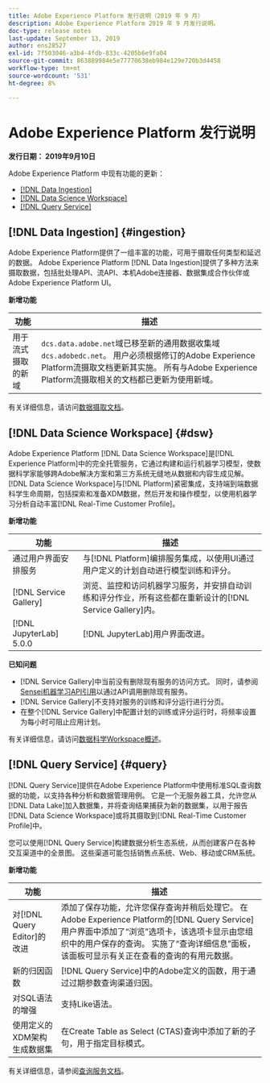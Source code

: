 ```yaml
---
title: Adobe Experience Platform 发行说明（2019 年 9 月）
description: Adobe Experience Platform 2019 年 9 月发行说明。
doc-type: release notes
last-update: September 13, 2019
author: ens28527
exl-id: 7f503046-a3b4-4fdb-833c-4205b6e9fa04
source-git-commit: 863889984e5e77770638eb984e129e720b3d4458
workflow-type: tm+mt
source-wordcount: '531'
ht-degree: 8%

---
```


# Adobe Experience Platform 发行说明

**发行日期： 2019年9月10日**

Adobe Experience Platform 中现有功能的更新：

* [[!DNL Data Ingestion]](#ingestion)
* [[!DNL Data Science Workspace]](#dsw)
* [[!DNL Query Service]](#query)

## [!DNL Data Ingestion] {#ingestion}

Adobe Experience Platform提供了一组丰富的功能，可用于摄取任何类型和延迟的数据。 Adobe Experience Platform [!DNL Data Ingestion]提供了多种方法来摄取数据，包括批处理API、流API、本机Adobe连接器、数据集成合作伙伴或Adobe Experience Platform UI。

**新增功能**

| 功能 | 描述 |
| ----------- | ---------- |
| 用于流式摄取的新域 | `dcs.data.adobe.net`域已移至新的通用数据收集域`dcs.adobedc.net`。 用户必须根据修订的Adobe Experience Platform流摄取文档更新其实施。 所有与Adobe Experience Platform流摄取相关的文档都已更新为使用新域。 |

有关详细信息，请访问[数据摄取文档](../../ingestion/home.md)。

## [!DNL Data Science Workspace] {#dsw}

Adobe Experience Platform [!DNL Data Science Workspace]是[!DNL Experience Platform]中的完全托管服务，它通过构建和运行机器学习模型，使数据科学家能够跨Adobe解决方案和第三方系统无缝地从数据和内容生成见解。 [!DNL Data Science Workspace]与[!DNL Platform]紧密集成，支持端到端数据科学生命周期，包括探索和准备XDM数据，然后开发和操作模型，以使用机器学习分析自动丰富[!DNL Real-Time Customer Profile]。

**新增功能**

| 功能 | 描述 |
| -----------| ---------- |
| 通过用户界面安排服务 | 与[!DNL Platform]编排服务集成，以使用UI通过用户定义的计划自动进行模型训练和评分。 |
| [!DNL Service Gallery] | 浏览、监控和访问机器学习服务，并安排自动训练和评分作业，所有这些都在重新设计的[!DNL Service Gallery]内。 |
| [!DNL JupyterLab] 5.0.0 | [!DNL JupyterLab]用户界面改进。 |

**已知问题**

* [!DNL Service Gallery]中当前没有删除现有服务的访问方式。 同时，请参阅[Sensei机器学习API引用](https://developer.adobe.com/experience-platform-apis/references/sensei-machine-learning/)以通过API调用删除现有服务。
* [!DNL Service Gallery]不支持对服务的训练和评分运行进行分页。
* 在整个[!DNL Service Gallery]中配置计划的训练或评分运行时，将频率设置为每小时可阻止应用计划。

有关详细信息，请访问[数据科学Workspace概述](../../data-science-workspace/home.md)。

## [!DNL Query Service] {#query}

[!DNL Query Service]提供在Adobe Experience Platform中使用标准SQL查询数据的功能，以支持各种分析和数据管理用例。 它是一个无服务器工具，允许您从[!DNL Data Lake]加入数据集，并将查询结果捕获为新的数据集，以用于报告[!DNL Data Science Workspace]或将其摄取到[!DNL Real-Time Customer Profile]中。

您可以使用[!DNL Query Service]构建数据分析生态系统，从而创建客户在各种交互渠道中的全景图。 这些渠道可能包括销售点系统、Web、移动或CRM系统。

**新增功能**

| 功能 | 描述 |
| -----------| ---------- |
| 对[!DNL Query Editor]的改进 | 添加了保存功能，允许您保存查询并稍后处理它。 在Adobe Experience Platform的[!DNL Query Service]用户界面中添加了“浏览”选项卡，该选项卡显示由您组织中的用户保存的查询。 实施了“查询详细信息”面板，该面板可显示有关正在查看的查询的有用元数据。 |
| 新的归因函数 | [!DNL Query Service]中的Adobe定义的函数，用于通过过期参数查询渠道归因。 |
| 对SQL语法的增强 | 支持Like语法。 |
| 使用定义的XDM架构生成数据集 | 在Create Table as Select (CTAS)查询中添加了新的子句，用于指定目标模式。 |

有关详细信息，请参阅[查询服务文档](../../query-service/home.md)。
